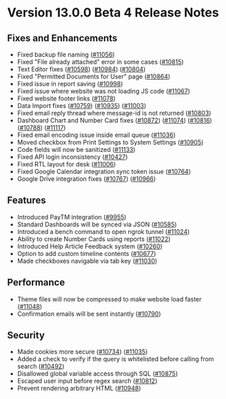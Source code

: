 # Version 13.0.0 Beta 4 Release Notes

## Fixes and Enhancements

- Fixed backup file naming ([#11056](https://github.com/frappe/frappe/pull/11056))
- Fixed "File already attached" error in some cases ([#10815](https://github.com/frappe/frappe/pull/10815))
- Text Editor fixes ([#10598](https://github.com/frappe/frappe/pull/10598)) ([#10984](https://github.com/frappe/frappe/pull/10984)) ([#10804](https://github.com/frappe/frappe/pull/10804))
- Fixed "Permitted Documents for User" page ([#10864](https://github.com/frappe/frappe/pull/10864))
- Fixed issue in report saving ([#10998](https://github.com/frappe/frappe/pull/10998))
- Fixed issue where website was not loading JS code ([#11067](https://github.com/frappe/frappe/pull/11067))
- Fixed website footer links ([#11078](https://github.com/frappe/frappe/pull/11078))
- Data Import fixes ([#10759](https://github.com/frappe/frappe/pull/10759)) ([#10935](https://github.com/frappe/frappe/pull/10935)) ([#11003](https://github.com/frappe/frappe/pull/11003))
- Fixed email reply thread where message-id is not returned ([#10803](https://github.com/frappe/frappe/pull/10803))
- Dashboard Chart and Number Card fixes ([#10872](https://github.com/frappe/frappe/pull/10872)) ([#11074](https://github.com/frappe/frappe/pull/11074)) ([#10816](https://github.com/frappe/frappe/pull/10816)) ([#10788](https://github.com/frappe/frappe/pull/10788)) ([#11117](https://github.com/frappe/frappe/pull/11117))
- Fixed email encoding issue inside email queue ([#11036](https://github.com/frappe/frappe/pull/11036))
- Moved checkbox from Print Settings to System Settings ([#10905](https://github.com/frappe/frappe/pull/10905))
- Code fields will now be sanitized ([#11133](https://github.com/frappe/frappe/pull/11133))
- Fixed API login inconsistency  ([#10427](https://github.com/frappe/frappe/pull/10427))
- Fixed RTL layout for desk ([#11006](https://github.com/frappe/frappe/pull/11006))
- Fixed Google Calendar integration sync token issue ([#10764](https://github.com/frappe/frappe/pull/10764))
- Google Drive integration fixes ([#10767](https://github.com/frappe/frappe/pull/10767)) ([#10966](https://github.com/frappe/frappe/pull/10966))

## Features

- Introduced PayTM integration ([#9955](https://github.com/frappe/frappe/pull/9955))
- Standard Dashboards will be synced via JSON ([#10585](https://github.com/frappe/frappe/pull/10585))
- Introduced a bench command to open ngrok tunnel ([#11024](https://github.com/frappe/frappe/pull/11024))
- Ability to create Number Cards using reports ([#11022](https://github.com/frappe/frappe/pull/11022))
- Introduced Help Article Feedback system ([#10260](https://github.com/frappe/frappe/pull/10260))
- Option to add custom timeline contents ([#10677](https://github.com/frappe/frappe/pull/10677))
- Made checkboxes navigable via tab key ([#11030](https://github.com/frappe/frappe/pull/11030))

## Performance

- Theme files will now be compressed to make website load faster ([#11048](https://github.com/frappe/frappe/pull/11048))
- Confirmation emails will be sent instantly ([#10790](https://github.com/frappe/frappe/pull/10790))

## Security

- Made cookies more secure ([#10734](https://github.com/frappe/frappe/pull/10734)) ([#11035](https://github.com/frappe/frappe/pull/11035))
- Added a check to verify if the query is whitelisted before calling from search ([#10492](https://github.com/frappe/frappe/pull/10492))
- Disallowed global variable access through SQL ([#10875](https://github.com/frappe/frappe/pull/10875))
- Escaped user input before regex search ([#10812](https://github.com/frappe/frappe/pull/10812))
- Prevent rendering arbitrary HTML ([#10948](https://github.com/frappe/frappe/pull/10948))